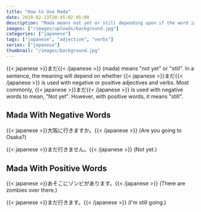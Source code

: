 ```yaml
---
title: "How to Use Mada"
date: 2020-02-13T20:45:02-05:00
description: "Mada means not yet or still depending upon if the word is used with negative or positive words."
images: ["/images/uploads/background.jpg"]
categories: ["japanese"]
tags: ["japanese", "adjective", "verbs"]
series: ["japanese"]
thumbnail: "/images/background.jpg"
---
```


{{< japanese >}}まだ{{< /japanese >}} (mada) means "not yet" or "still". In a sentence, the meaning will depend on whether {{< japanese >}}まだ{{< /japanese >}} is used with negative or positive adjectives and verbs. Most commonly, {{< japanese >}}まだ{{< /japanese >}} is used with negative words to mean, "Not yet". However, with positive words, it means "still".

## Mada With Negative Words

{{< japanese >}}大阪に行きますか。{{< /japanese >}} (Are you going to Osaka?)

{{< japanese >}}まだ行きません。{{< /japanese >}} (Not yet.)

## Mada With Positive Words

{{< japanese >}}あそこにゾンビがあります。{{< /japanese >}} (There are zombies over there.)

{{< japanese >}}まだ行きます。{{< /japanese >}} (I'm still going.)
